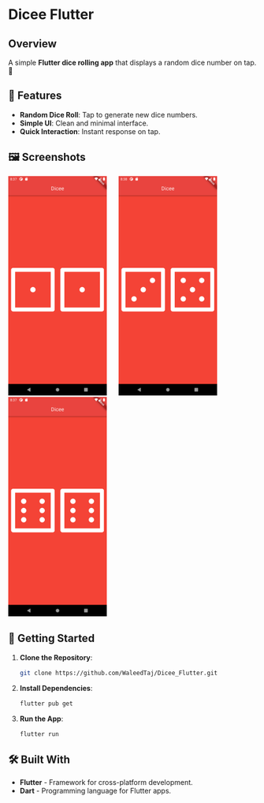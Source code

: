 # **Dicee Flutter**

## **Overview**

A simple **Flutter dice rolling app** that displays a random dice number on tap. 🎲

## **📱 Features**

- **Random Dice Roll**: Tap to generate new dice numbers.
- **Simple UI**: Clean and minimal interface.
- **Quick Interaction**: Instant response on tap.

## **🖼️ Screenshots**

<img src="https://github.com/WaleedTaj/Dicee_Flutter/blob/master/images/Screenshot1.png" width="200" style="margin-right: 20px;"/> <img src="https://github.com/WaleedTaj/Dicee_Flutter/blob/master/images/Screenshot2.png" width="200"/> <img src="https://github.com/WaleedTaj/Dicee_Flutter/blob/master/images/Screenshot3.png" width="200"/> 

## **🚀 Getting Started**

1. **Clone the Repository**:
   ```bash
   git clone https://github.com/WaleedTaj/Dicee_Flutter.git
   ```
2. **Install Dependencies**:
   ```bash
   flutter pub get
   ```
3. **Run the App**:
   ```bash
   flutter run
   ```

## **🛠️ Built With**

- **Flutter** - Framework for cross-platform development.
- **Dart** - Programming language for Flutter apps.

